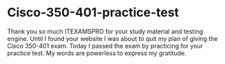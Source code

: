 # Cisco-350-401-practice-test
Thank you so much ITEXAMSPRO for your study material and testing engine. Until I found your website I was about to quit my plan of giving the Cisco 350-401 exam. Today I passed the exam by practicing for your practice test. My words are powerless to express my gratitude.
